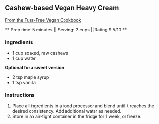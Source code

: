 ## Cashew-based Vegan Heavy Cream

[From the Fuss-Free Vegan Cookbook](https://www.amazon.ca/s?k=fuss+free+vegan&crid=2QXY700P3THUW&sprefix=fuss+fr%2Caps%2C-1&ref=nb_sb_ss_i_1_6)

** Prep time: 5 minutes || Serving: 2 cups || Rating 9.5/10 **

### Ingredients

- 1 cup soaked, raw cashews
- 1 cup water

**Optional for a sweet version**

- 2 tsp maple syrup
- 1 tsp vanilla

### Instructions

1. Place all ingredients in a food processor and blend until it reaches the desired consistency. Add additional water as needed.
1. Store in an air-tight container in the fridge for 1 week, or freeze.

